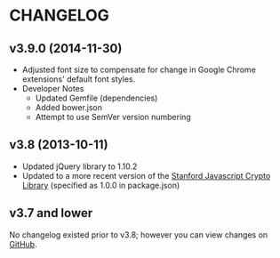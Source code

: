 # CHANGELOG

## v3.9.0 (2014-11-30)

- Adjusted font size to compensate for change in Google Chrome extensions' default font styles.
- Developer Notes
  - Updated Gemfile (dependencies)
  - Added bower.json
  - Attempt to use SemVer version numbering

## v3.8 (2013-10-11)

- Updated jQuery library to 1.10.2
- Updated to a more recent version of the [Stanford Javascript Crypto Library](https://github.com/bitwiseshiftleft/sjcl/commit/ff467263b6347387be4d332a8726a844219156e2) (specified as 1.0.0 in package.json)

## v3.7 and lower

No changelog existed prior to v3.8; however you can view changes on [GitHub](https://github.com/jtwalters/jpgen).
